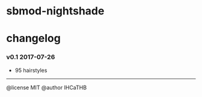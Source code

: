 # sbmod-nightshade
# changelog

### v0.1 2017-07-26
+ 95 hairstyles

---

@license MIT
@author IHCaTHB
